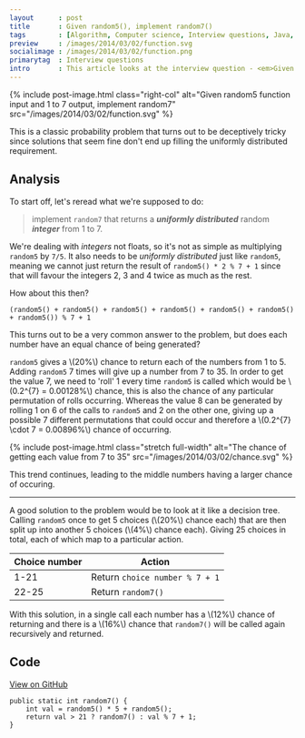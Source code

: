 ```yaml
---
layout      : post
title       : Given random5(), implement random7()
tags        : [Algorithm, Computer science, Interview questions, Java, Math]
preview     : /images/2014/03/02/function.svg
socialimage : /images/2014/03/02/function.png
primarytag  : Interview questions
intro       : This article looks at the interview question - <em>Given the function <code>random5</code> that generates and returns a random integer from 1 to 5, implement <code>random7</code> that returns a uniformly distributed random integer from 1 to 7.</em>
---
```


{% include post-image.html class="right-col" alt="Given random5 function input and 1 to 7 output, implement random7" src="/images/2014/03/02/function.svg" %}

This is a classic probability problem that turns out to be deceptively tricky since solutions that seem fine don't end up filling the uniformly distributed requirement.

## Analysis

To start off, let's reread what we're supposed to do:

> implement `random7` that returns a ***uniformly distributed*** random ***integer*** from 1 to 7.

We're dealing with *integers* not floats, so it's not as simple as multiplying `random5` by `7/5`. It also needs to be *uniformly distributed* just like `random5`, meaning we cannot just return the result of `random5() * 2 % 7 + 1` since that will favour the integers 2, 3 and 4 twice as much as the rest.

How about this then?

    (random5() + random5() + random5() + random5() + random5() + random5() + random5()) % 7 + 1

This turns out to be a very common answer to the problem, but does each number have an equal chance of being generated?

`random5` gives a \\(20\%\\) chance to return each of the numbers from 1 to 5. Adding `random5` 7 times will give up a number from 7 to 35. In order to get the value 7, we need to 'roll' 1 every time `random5` is called which would be \\(0.2^{7} = 0.00128\%\\) chance, this is also the chance of any particular permutation of rolls occurring. Whereas the value 8 can be generated by rolling 1 on 6 of the calls to `random5` and 2 on the other one, giving up a possible 7 different permutations that could occur and therefore a \\(0.2^{7} \cdot 7 = 0.00896\%\\) chance of occurring.

{% include post-image.html class="stretch full-width" alt="The chance of getting each value from 7 to 35" src="/images/2014/03/02/chance.svg" %}

This trend continues, leading to the middle numbers having a larger chance of occuring.

---

A good solution to the problem would be to look at it like a decision tree. Calling `random5` once to get 5 choices (\\(20\%\\) chance each) that are then split up into another 5 choices (\\(4\%\\) chance each). Giving 25 choices in total, each of which map to a particular action.

| Choice number | Action
|---------------|-------
| 1-21          | Return `choice number % 7 + 1`
| 22-25         | Return `random7()`

With this solution, in a single call each number has a \\(12\%\\) chance of returning and there is a \\(16\%\\) chance that `random7()` will be called again recursively and returned.



## Code

[View on GitHub][1]

<!--prettify lang=java-->
    public static int random7() {
        int val = random5() * 5 + random5();
        return val > 21 ? random7() : val % 7 + 1;
    }



[1]: https://github.com/Tyriar/growing-with-the-web/tree/master/algorithms/interview-questions/given-random5-implement-random7
